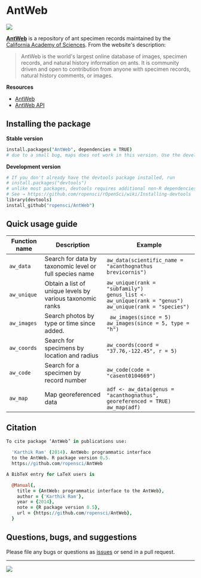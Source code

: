 # AntWeb
![](https://travis-ci.org/ropensci/AntWeb.png?branch=master)

[__AntWeb__](http://www.antweb.org/) is a repository of ant specimen records maintained by the [California Academy of Sciences](http://www.calacademy.org/). From the website's description:
> AntWeb is the world's largest online database of images, specimen records, and natural history information on ants. It is community driven and open to contribution from anyone with specimen records, natural history comments, or images.

__Resources__  
* [AntWeb](http://www.antweb.org/)   
* [AntWeb API](http://www.antweb.org/api/)

## Installing the package

__Stable version__  

```coffee
install.packages("AntWeb", dependencies = TRUE)
# due to a small bug, maps does not work in this version. Use the development version until version 0.6 becomes available on CRAN
```

__Development version__  

```coffee
# If you don't already have the devtools package installed, run
# install.packages("devtools")
# unlike most packages, devtools requires additional non-R dependencies depending on your OS. 
# See → https://github.com/ropensci/rOpenSci/wiki/Installing-devtools
library(devtools)
install_github("ropensci/AntWeb")
```

## Quick usage guide

| Function name | Description | Example | 
| ------------- | ----------- | ------- |
| `aw_data`  | Search for data by taxonomic level or full species name     |    `aw_data(scientific_name = "acanthognathus brevicornis")` |
| `aw_unique` | Obtain a list of unique levels by various taxonomic ranks    | `aw_unique(rank = "subfamily")` <br>`genus_list <- aw_unique(rank = "genus")`<br>`aw_unique(rank = "species")` |
| `aw_images` | Search photos by type or time since added.     |    ` aw_images(since = 5)`<br> `aw_images(since = 5, type = "h")` |
| `aw_coords` | Search for specimens by location and radius     |    `aw_coords(coord = "37.76,-122.45", r = 5)` |
| `aw_code` | Search for a specimen by record number   |  `aw_code(code = "casent0104669")` |
| `aw_map` | Map georeferenced data | `adf <- aw_data(genus = "acanthognathus", georeferenced = TRUE)`<br>`aw_map(adf)` |


## Citation

```coffee
To cite package ‘AntWeb’ in publications use:

  'Karthik Ram' (2014). AntWeb: programmatic interface
  to the AntWeb. R package version 0.5.
  https://github.com/ropensci/AntWeb

A BibTeX entry for LaTeX users is

  @Manual{,
    title = {AntWeb: programmatic interface to the AntWeb},
    author = {'Karthik Ram'},
    year = {2014},
    note = {R package version 0.5},
    url = {https://github.com/ropensci/AntWeb},
  }

```
## Questions, bugs, and suggestions

Please file any bugs or questions as [issues](https://github.com/ropensci/AntWeb/issues/new) or send in a pull request.

---

[![](http://ropensci.org/public_images/github_footer.png)](http://ropensci.org)

 

